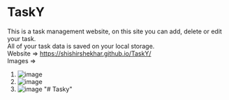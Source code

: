 # TaskY

This is a task management website, on this site you can add, delete or edit your task. <br>
All of your task data is saved on your local storage. <br>
Website => https://shishirshekhar.github.io/TaskY/ <br>
Images => 
  
  1. ![image](https://user-images.githubusercontent.com/71517975/131454316-36cd9b34-ecb5-4ed7-8cd4-1891b8412472.png)
  2. ![image](https://user-images.githubusercontent.com/71517975/131454389-27f2f668-45fe-4987-b6eb-fed28fd9d77a.png)
  3. ![image](https://user-images.githubusercontent.com/71517975/131454446-b96af0f2-49a7-4209-996a-e1baa26a2ce5.png)
"# Tasky" 
